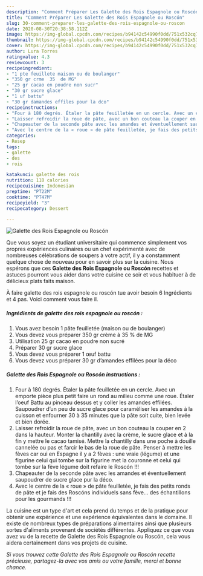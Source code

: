 ```yaml
---
description: "Comment Préparer Les Galette des Rois Espagnole ou Roscón"
title: "Comment Préparer Les Galette des Rois Espagnole ou Roscón"
slug: 30-comment-preparer-les-galette-des-rois-espagnole-ou-roscon
date: 2020-08-30T20:38:58.112Z
image: https://img-global.cpcdn.com/recipes/b94142c54990f0dd/751x532cq70/galette-des-rois-espagnole-ou-roscon-photo-principale-de-la-recette.jpg
thumbnail: https://img-global.cpcdn.com/recipes/b94142c54990f0dd/751x532cq70/galette-des-rois-espagnole-ou-roscon-photo-principale-de-la-recette.jpg
cover: https://img-global.cpcdn.com/recipes/b94142c54990f0dd/751x532cq70/galette-des-rois-espagnole-ou-roscon-photo-principale-de-la-recette.jpg
author: Lura Torres
ratingvalue: 4.3
reviewcount: 3
recipeingredient:
- "1 pte feuillete maison ou de boulanger"
- "350 gr crme  35  de MG"
- "25 gr cacao en poudre non sucr"
- "30 gr sucre glace"
- "1 uf battu"
- "30 gr damandes effiles pour la dco"
recipeinstructions:
- "Four à 180 degrés. Étaler la pâte feuilletée en un cercle. Avec un emporte pièce plus petit faire un rond au milieu comme une roue. Étaler l’oeuf Battu au pinceau dessus et y coller les amandes effilées. Saupoudrer d’un peu de sucre glace pour caraméliser les amandes à la cuisson et enfourner 30 à 35 minutes que la pâte soit cuite, bien levée et bien dorée."
- "Laisser refroidir la roue de pâte, avec un bon couteau la couper en 2 dans la hauteur. Monter la chantilly avec la crème, le sucre glace et à la fin y mettre le cacao tamisé. Mettre la chantilly dans une poche à douille cannelée ou pas et farcir le bas de la roue de pâte. Penser à mettre les fèves car oui en Espagne il y a 2 fèves : une vraie (légume) et une figurine celui qui tombe sur la figurine met la couronne et celui qui tombe sur la fève légume doit refaire le Roscón !!!"
- "Chapeauter de la seconde pâte avec les amandes et éventuellement saupoudrer de sucre glace pur la déco."
- "Avec le centre de la « roue » de pâte feuilletée, je fais des petits ronds de pâte et je fais des Roscóns individuels sans fève... des échantillons pour les gourmands !!!"
categories:
- Resep
tags:
- galette
- des
- rois

katakunci: galette des rois 
nutrition: 118 calories
recipecuisine: Indonesian
preptime: "PT22M"
cooktime: "PT47M"
recipeyield: "3"
recipecategory: Dessert

---
```



![Galette des Rois Espagnole ou Roscón](https://img-global.cpcdn.com/recipes/b94142c54990f0dd/751x532cq70/galette-des-rois-espagnole-ou-roscon-photo-principale-de-la-recette.jpg)

Que vous soyez un étudiant universitaire qui commence simplement vos propres expériences culinaires ou un chef expérimenté avec de nombreuses célébrations de soupers à votre actif, il y a constamment quelque chose de nouveau pour en savoir plus sur la cuisine. Nous espérons que ces <strong> Galette des Rois Espagnole ou Roscón </strong> recettes et astuces pourront vous aider dans votre cuisine ce soir et vous habituer à de délicieux plats faits maison.

<!--inarticleads1-->

À faire galette des rois espagnole ou roscón tue avoir besoin 6 Ingrédients et 4 pas. Voici comment vous faire il.

##### Ingrédients de galette des rois espagnole ou roscón :

1. Vous avez besoin 1 pâte feuilletée (maison ou de boulanger)
1. Vous devez vous préparer 350 gr crème à 35 % de MG
1. Utilisation 25 gr cacao en poudre non sucré
1. Préparer 30 gr sucre glace
1. Vous devez vous préparer 1 œuf battu
1. Vous devez vous préparer 30 gr d’amandes effilées pour la déco




<!--inarticleads2-->

##### Galette des Rois Espagnole ou Roscón instructions :

1. Four à 180 degrés. Étaler la pâte feuilletée en un cercle. Avec un emporte pièce plus petit faire un rond au milieu comme une roue. Étaler l’oeuf Battu au pinceau dessus et y coller les amandes effilées. Saupoudrer d’un peu de sucre glace pour caraméliser les amandes à la cuisson et enfourner 30 à 35 minutes que la pâte soit cuite, bien levée et bien dorée.
1. Laisser refroidir la roue de pâte, avec un bon couteau la couper en 2 dans la hauteur. Monter la chantilly avec la crème, le sucre glace et à la fin y mettre le cacao tamisé. Mettre la chantilly dans une poche à douille cannelée ou pas et farcir le bas de la roue de pâte. Penser à mettre les fèves car oui en Espagne il y a 2 fèves : une vraie (légume) et une figurine celui qui tombe sur la figurine met la couronne et celui qui tombe sur la fève légume doit refaire le Roscón !!!
1. Chapeauter de la seconde pâte avec les amandes et éventuellement saupoudrer de sucre glace pur la déco.
1. Avec le centre de la « roue » de pâte feuilletée, je fais des petits ronds de pâte et je fais des Roscóns individuels sans fève... des échantillons pour les gourmands !!!




<!--inarticleads1-->

<p>
La cuisine est un type d'art et cela prend du temps et de la pratique pour obtenir une expérience et une expérience équivalentes dans le domaine. Il existe de nombreux types de préparations alimentaires ainsi que plusieurs sortes d'aliments provenant de sociétés différentes. Appliquez ce que vous avez vu de la recette de Galette des Rois Espagnole ou Roscón, cela vous aidera certainement dans vos projets de cuisine.
</p>

<p>
<i>Si vous trouvez cette Galette des Rois Espagnole ou Roscón recette précieuse, partagez-la avec vos amis ou votre famille, merci et bonne chance.</i>
</p>
